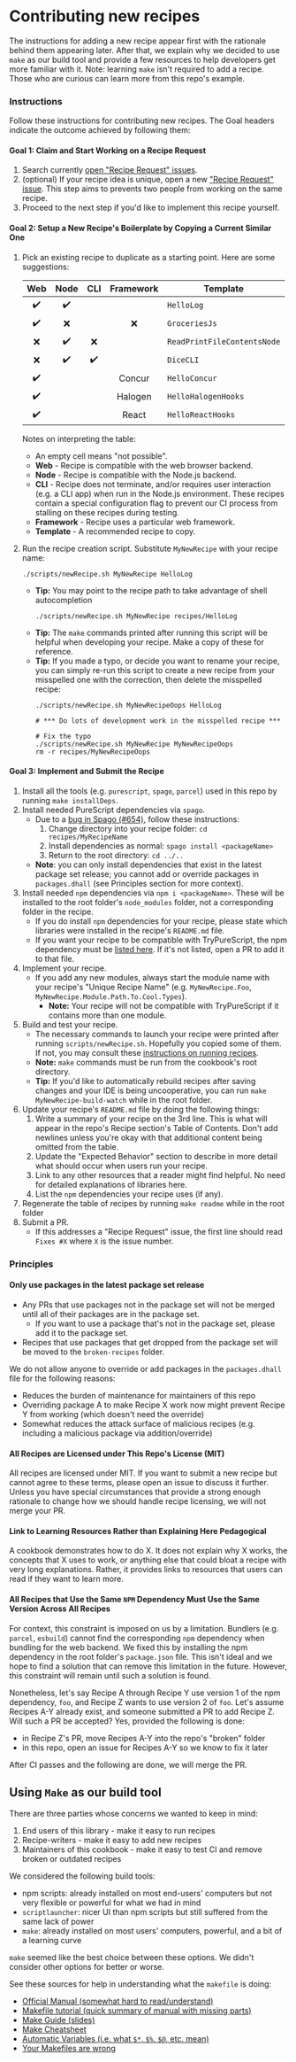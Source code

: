 # Contributing new recipes

The instructions for adding a new recipe appear first with the rationale behind them appearing later. After that, we explain why we decided to use `make` as our build tool and provide a few resources to help developers get more familiar with it. Note: learning `make` isn't required to add a recipe. Those who are curious can learn more from this repo's example.

### Instructions

Follow these instructions for contributing new recipes. The Goal headers indicate the outcome achieved by following them:

#### Goal 1: Claim and Start Working on a Recipe Request

1. Search currently [open "Recipe Request" issues](https://github.com/JordanMartinez/purescript-cookbook/issues?q=is%3Aissue+is%3Aopen+label%3Arecipe-request).
1. (optional) If your recipe idea is unique, open a new ["Recipe Request" issue](https://github.com/JordanMartinez/purescript-cookbook/issues/new?assignees=&labels=recipe-request&template=recipe-request.md&title=). This step aims to prevents two people from working on the same recipe.
1. Proceed to the next step if you'd like to implement this recipe yourself.

#### Goal 2: Setup a New Recipe's Boilerplate by Copying a Current Similar One

1. Pick an existing recipe to duplicate as a starting point. Here are some suggestions:

    | Web | Node | CLI | Framework | Template |
    | :-: | :-: | :-: | :-: | --- |
    | :heavy_check_mark: | :heavy_check_mark: | | | `HelloLog` |
    | :heavy_check_mark: | :x: | | :x: | `GroceriesJs` |
    | :x: | :heavy_check_mark: | :x: | | `ReadPrintFileContentsNode` |
    | :x: | :heavy_check_mark: | :heavy_check_mark: | | `DiceCLI` |
    | :heavy_check_mark: | | | Concur | `HelloConcur` |
    | :heavy_check_mark: | | | Halogen | `HelloHalogenHooks` |
    | :heavy_check_mark: | | | React | `HelloReactHooks` |

    Notes on interpreting the table:
    - An empty cell means "not possible".
    - **Web** - Recipe is compatible with the web browser backend.
    - **Node** - Recipe is compatible with the Node.js backend.
    - **CLI** - Recipe does not terminate, and/or requires user interaction (e.g. a CLI app) when run in the Node.js environment. These recipes contain a special configuration flag to prevent our CI process from stalling on these recipes during testing.
    - **Framework** - Recipe uses a particular web framework.
    - **Template** - A recommended recipe to copy.

1. Run the recipe creation script. Substitute `MyNewRecipe` with your recipe name:
    ```
    ./scripts/newRecipe.sh MyNewRecipe HelloLog
    ```
    - **Tip:** You may point to the recipe path to take advantage of shell autocompletion
      ```
      ./scripts/newRecipe.sh MyNewRecipe recipes/HelloLog
      ```
    - **Tip:** The `make` commands printed after running this script will be helpful when developing your recipe. Make a copy of these for reference.
    - **Tip:** If you made a typo, or decide you want to rename your recipe, you can simply re-run this script to create a new recipe from your misspelled one with the correction, then delete the misspelled recipe:
      ```
      ./scripts/newRecipe.sh MyNewRecipeOops HelloLog
      
      # *** Do lots of development work in the misspelled recipe ***
      
      # Fix the typo
      ./scripts/newRecipe.sh MyNewRecipe MyNewRecipeOops
      rm -r recipes/MyNewRecipeOops
      ```

#### Goal 3: Implement and Submit the Recipe

1. Install all the tools (e.g. `purescript`, `spago`, `parcel`) used in this repo by running `make installDeps`.
1. Install needed PureScript dependencies via `spago`.
    - Due to a [bug in Spago (#654)](https://github.com/purescript/spago/issues/654), follow these instructions:
        1. Change directory into your recipe folder: `cd recipes/MyRecipeName`
        1. Install dependencies as normal: `spago install <packageName>`
        1. Return to the root directory: `cd ../..`
    - **Note**: you can only install dependencies that exist in the latest package set release; you cannot add or override packages in `packages.dhall` (see Principles section for more context).
1. Install needed `npm` dependencies via `npm i <packageName>`. These will be installed to the root folder's `node_modules` folder, not a corresponding folder in the recipe.
    - If you do install `npm` dependencies for your recipe, please state which libraries were installed in the recipe's `README.md` file.
    - If you want your recipe to be compatible with TryPureScript, the npm dependency must be [listed here](https://github.com/purescript/trypurescript/blob/master/client/src/Try/Shim.purs). If it's not listed, open a PR to add it to that file.
1. Implement your recipe.
    - If you add any new modules, always start the module name with your recipe's "Unique Recipe Name" (e.g. `MyNewRecipe.Foo`, `MyNewRecipe.Module.Path.To.Cool.Types`).
      - **Note:** Your recipe will not be compatible with TryPureScript if it contains more than one module.
 2. Build and test your recipe.
    - The necessary commands to launch your recipe were printed after running `scripts/newRecipe.sh`. Hopefully you copied some of them. If not, you may consult these [instructions on running recipes](https://github.com/JordanMartinez/purescript-cookbook/blob/master/README.md#running-recipes).
    - **Note:** `make` commands must be run from the cookbook's root directory.
    - **Tip:** If you'd like to automatically rebuild recipes after saving changes and your IDE is being uncooperative, you can run `make MyNewRecipe-build-watch` while in the root folder.
1. Update your recipe's `README.md` file by doing the following things:
    1. Write a summary of your recipe on the 3rd line. This is what will appear in the repo's Recipe section's Table of Contents. Don't add newlines unless you're okay with that additional content being omitted from the table.
    1. Update the "Expected Behavior" section to describe in more detail what should occur when users run your recipe.
    1. Link to any other resources that a reader might find helpful. No need for detailed explanations of libraries here.
    1. List the `npm` dependencies your recipe uses (if any).
1. Regenerate the table of recipes by running `make readme` while in the root folder
1. Submit a PR.
   - If this addresses a "Recipe Request" issue, the first line should read `Fixes #X` where `X` is the issue number.

### Principles

#### Only use packages in the latest package set release

- Any PRs that use packages not in the package set will not be merged until all of their packages are in the package set.
  - If you want to use a package that's not in the package set, please add it to the package set.
- Recipes that use packages that get dropped from the package set will be moved to the `broken-recipes` folder.

We do not allow anyone to override or add packages in the `packages.dhall` file for the following reasons:
- Reduces the burden of maintenance for maintainers of this repo
- Overriding package A to make Recipe X work now might prevent Recipe Y from working (which doesn't need the override)
- Somewhat reduces the attack surface of malicious recipes (e.g. including a malicious package via addition/override)

#### All Recipes are Licensed under This Repo's License (MIT)

All recipes are licensed under MIT. If you want to submit a new recipe but cannot agree to these terms, please open an issue to discuss it further. Unless you have special circumstances that provide a strong enough rationale to change how we should handle recipe licensing, we will not merge your PR.

#### Link to Learning Resources Rather than Explaining Here Pedagogical

A cookbook demonstrates how to do X. It does not explain why X works, the concepts that X uses to work, or anything else that could bloat a recipe with very long explanations. Rather, it provides links to resources that users can read if they want to learn more.

#### All Recipes that Use the Same `NPM` Dependency Must Use the Same Version Across All Recipes

For context, this constraint is imposed on us by a limitation. Bundlers (e.g. `parcel`, `esbuild`) cannot find the corresponding `npm` dependency when bundling for the web backend. We fixed this by installing the npm dependency in the root folder's `package.json` file. This isn't ideal and we hope to find a solution that can remove this limitation in the future. However, this constraint will remain until such a solution is found.

Nonetheless, let's say Recipe A through Recipe Y use version 1 of the npm dependency, `foo`, and Recipe Z wants to use version 2 of `foo`. Let's assume Recipes A-Y already exist, and someone submitted a PR to add Recipe Z. Will such a PR be accepted? Yes, provided the following is done:
- in Recipe Z's PR, move Recipes A-Y into the repo's "broken" folder
- in this repo, open an issue for Recipes A-Y so we know to fix it later

After CI passes and the following are done, we will merge the PR.

## Using `Make` as our build tool

There are three parties whose concerns we wanted to keep in mind:
1. End users of this library - make it easy to run recipes
1. Recipe-writers - make it easy to add new recipes
1. Maintainers of this cookbook - make it easy to test CI and remove broken or outdated recipes

We considered the following build tools:
- npm scripts: already installed on most end-users' computers but not very flexible or powerful for what we had in mind
- `scriptlauncher`: nicer UI than npm scripts but still suffered from the same lack of power
- `make`: already installed on most users' computers, powerful, and a bit of a learning curve

`make` seemed like the best choice between these options. We didn't consider other options for better or worse.

See these sources for help in understanding what the `makefile` is doing:
- [Official Manual (somewhat hard to read/understand)](https://www.gnu.org/software/make/manual/make.html)
- [Makefile tutorial (quick summary of manual with missing parts)](https://makefiletutorial.com/)
- [Make Guide (slides)](http://martinvseticka.eu/temp/make/normal.html)
- [Make Cheatsheet](http://eduardolezcano.com/wp-content/uploads/2016/06/make_cheatsheet.pdf)
- [Automatic Variables (i.e. what `$*`, `$%`, `$@`, etc. mean)](https://www.gnu.org/software/make/manual/make.html#Automatic-Variables)
- [Your Makefiles are wrong](https://tech.davis-hansson.com/p/make/)
